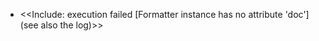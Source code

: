   - \<\<Include: execution failed \[Formatter instance has no attribute
    'doc'\] (see also the log)\>\>
